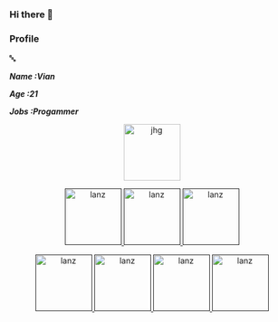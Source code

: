### Hi there 👋

<!--
**LanzVian/LanzVian** is a ✨ _special_ ✨ repository because its `README.md` (this file) appears on your GitHub profile.

Here are some ideas to get you started:

- 🔭 I’m currently working on Tech Zone ID
- 🌱 I’m currently learning Senior High School Technology
- 👯 I’m looking to collaborate on BaszDeva
- 🤔 I’m looking for help with BaszDeva
- 💬 Ask me about Information
- 📫 How to reach me: email
- 😄 Pronouns: smile
- ⚡ Fun fact: Tzy = 1000% Speed up
-->

### Profile
🔤

***Name :Vian***

***Age :21***

***Jobs :Progammer***
<p align="center" >
  <img src="" width="100" height="100" alt="jhg" >
  <a href="" />
  </img>
  </p>
<p align="center" >
  <img src="" width="100" height="100" alt="lanz" />
  <img src="" width="100" height="100" alt="lanz" />
  <img src="" width="100" height="100" alt="lanz" />
  </p>
<p align="center" >
  <img src="" width="100" height="100" alt="lanz" />
  <img src="" width="100" height="100" alt="lanz" />
  <img src="" width="100" height="100" alt="lanz" />
  <img src="" width="100" height="100" alt="lanz" />
  </p>
